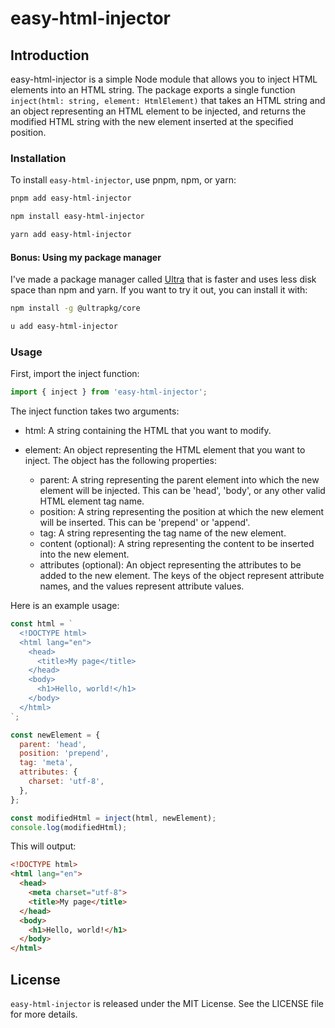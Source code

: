 # easy-html-injector

## Introduction

easy-html-injector is a simple Node module that allows you to inject HTML elements into an HTML string. The package exports a single function `inject(html: string, element: HtmlElement)` that takes an HTML string and an object representing an HTML element to be injected, and returns the modified HTML string with the new element inserted at the specified position.

### Installation
To install `easy-html-injector`, use pnpm, npm, or yarn:

```bash
pnpm add easy-html-injector
```

```bash
npm install easy-html-injector
```

```bash
yarn add easy-html-injector
```

#### Bonus: Using my package manager

I've made a package manager called [Ultra](https://ultrapkg.dev) that is faster and uses less disk space than npm and yarn. If you want to try it out, you can install it with:

```bash
npm install -g @ultrapkg/core
```

```bash
u add easy-html-injector
```

### Usage
First, import the inject function:

```javascript
import { inject } from 'easy-html-injector';
```

The inject function takes two arguments:

- html: A string containing the HTML that you want to modify.

- element: An object representing the HTML element that you want to inject. The object has the following properties:

    - parent: A string representing the parent element into which the new element will be injected. This can be 'head', 'body', or any other valid HTML element tag name.
    - position: A string representing the position at which the new element will be inserted. This can be 'prepend' or 'append'.
    - tag: A string representing the tag name of the new element.
    - content (optional): A string representing the content to be inserted into the new element.
    - attributes (optional): An object representing the attributes to be added to the new element. The keys of the object represent attribute names, and the values represent attribute values.

Here is an example usage:

```javascript
const html = `
  <!DOCTYPE html>
  <html lang="en">
    <head>
      <title>My page</title>
    </head>
    <body>
      <h1>Hello, world!</h1>
    </body>
  </html>
`;

const newElement = {
  parent: 'head',
  position: 'prepend',
  tag: 'meta',
  attributes: {
    charset: 'utf-8',
  },
};

const modifiedHtml = inject(html, newElement);
console.log(modifiedHtml);
```

This will output:

```html
<!DOCTYPE html>
<html lang="en">
  <head>
    <meta charset="utf-8">
    <title>My page</title>
  </head>
  <body>
    <h1>Hello, world!</h1>
  </body>
</html>
```

## License
`easy-html-injector` is released under the MIT License. See the LICENSE file for more details.